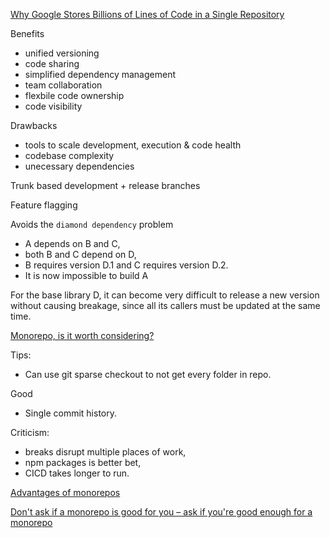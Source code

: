 [Why Google Stores Billions of Lines of Code in a Single Repository](https://cacm.acm.org/magazines/2016/7/204032-why-google-stores-billions-of-lines-of-code-in-a-single-repository/fulltext)

Benefits

- unified versioning
- code sharing
- simplified dependency management
- team collaboration
- flexbile code ownership
- code visibility

Drawbacks

- tools to scale development, execution & code health
- codebase complexity
- unecessary dependencies

Trunk based development + release branches

Feature flagging

Avoids the `diamond dependency` problem

- A depends on B and C, 
- both B and C depend on D, 
- B requires version D.1 and C requires version D.2. 
- It is now impossible to build A

For the base library D, it can become very difficult to release a new version without causing breakage, since all its callers must be updated at the same time. 

[Monorepo, is it worth considering?](https://www.reddit.com/r/ExperiencedDevs/comments/tmca5u/monorepo_is_it_worth_considering/)

Tips:
- Can use git sparse checkout to not get every folder in repo.

Good
- Single commit history.

Criticism:
- breaks disrupt multiple places of work,
- npm packages is better bet,
- CICD takes longer to run.

[Advantages of monorepos](https://danluu.com/monorepo/)

[Don't ask if a monorepo is good for you – ask if you're good enough for a monorepo](http://yosefk.com/blog/dont-ask-if-a-monorepo-is-good-for-you-ask-if-youre-good-enough-for-a-monorepo.html)
